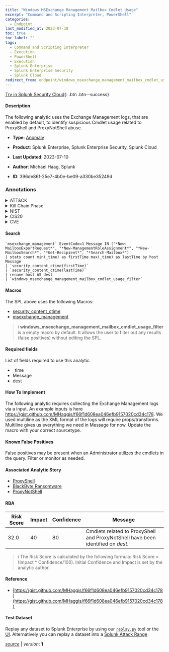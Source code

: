 ```yaml
---
title: "Windows MSExchange Management Mailbox Cmdlet Usage"
excerpt: "Command and Scripting Interpreter, PowerShell"
categories:
  - Endpoint
last_modified_at: 2023-07-10
toc: true
toc_label: ""
tags:
  - Command and Scripting Interpreter
  - Execution
  - PowerShell
  - Execution
  - Splunk Enterprise
  - Splunk Enterprise Security
  - Splunk Cloud
redirect_from: endpoint/windows_msexchange_management_mailbox_cmdlet_usage/
---
```




[Try in Splunk Security Cloud](https://www.splunk.com/en_us/cyber-security.html){: .btn .btn--success}

#### Description

The following analytic uses the Exchange Management logs, that are enabled by default, to identify suspicious Cmdlet usage related to ProxyShell and ProxyNotShell abuse.

- **Type**: [Anomaly](https://github.com/splunk/security_content/wiki/Detection-Analytic-Types)
- **Product**: Splunk Enterprise, Splunk Enterprise Security, Splunk Cloud

- **Last Updated**: 2023-07-10
- **Author**: Michael Haag, Splunk
- **ID**: 396de86f-25e7-4b0e-be09-a330be35249d

### Annotations
<details>
  <summary>ATT&CK</summary>

<div markdown="1">

#### [ATT&CK](https://attack.mitre.org/)

| ID          | Technique   | Tactic         |
| ----------- | ----------- |--------------- |
| [T1059](https://attack.mitre.org/techniques/T1059/) | Command and Scripting Interpreter | Execution |

| [T1059.001](https://attack.mitre.org/techniques/T1059/001/) | PowerShell | Execution |

</div>
</details>


<details>
  <summary>Kill Chain Phase</summary>

<div markdown="1">

* Installation


</div>
</details>


<details>
  <summary>NIST</summary>

<div markdown="1">

* DE.AE



</div>
</details>

<details>
  <summary>CIS20</summary>

<div markdown="1">

* CIS 10



</div>
</details>

<details>
  <summary>CVE</summary>

<div markdown="1">


</div>
</details>


#### Search

```
`msexchange_management` EventCode=1 Message IN ("*New-MailboxExportRequest*", "*New-ManagementRoleAssignment*", "*New-MailboxSearch*", "*Get-Recipient*", "*Search-Mailbox*") 
| stats count min(_time) as firstTime max(_time) as lastTime by host Message 
| `security_content_ctime(firstTime)` 
| `security_content_ctime(lastTime)` 
| rename host AS dest 
| `windows_msexchange_management_mailbox_cmdlet_usage_filter`
```

#### Macros
The SPL above uses the following Macros:
* [security_content_ctime](https://github.com/splunk/security_content/blob/develop/macros/security_content_ctime.yml)
* [msexchange_management](https://github.com/splunk/security_content/blob/develop/macros/msexchange_management.yml)

> :information_source:
> **windows_msexchange_management_mailbox_cmdlet_usage_filter** is a empty macro by default. It allows the user to filter out any results (false positives) without editing the SPL.



#### Required fields
List of fields required to use this analytic.
* _time
* Message
* dest



#### How To Implement
The following analytic requires collecting the Exchange Management logs via a input. An example inputs is here https://gist.github.com/MHaggis/f66f1d608ea046efb9157020cd34c178. We used multiline as the XML format of the logs will require props/transforms. Multiline gives us everything we need in Message for now. Update the macro with your correct sourcetype.
#### Known False Positives
False positives may be present when an Administrator utilizes the cmdlets in the query. Filter or monitor as needed.

#### Associated Analytic Story
* [ProxyShell](/stories/proxyshell)
* [BlackByte Ransomware](/stories/blackbyte_ransomware)
* [ProxyNotShell](/stories/proxynotshell)




#### RBA

| Risk Score  | Impact      | Confidence   | Message      |
| ----------- | ----------- |--------------|--------------|
| 32.0 | 40 | 80 | Cmdlets related to ProxyShell and ProxyNotShell have been identified on $dest$. |


> :information_source:
> The Risk Score is calculated by the following formula: Risk Score = (Impact * Confidence/100). Initial Confidence and Impact is set by the analytic author.


#### Reference

* [https://gist.github.com/MHaggis/f66f1d608ea046efb9157020cd34c178](https://gist.github.com/MHaggis/f66f1d608ea046efb9157020cd34c178)



#### Test Dataset
Replay any dataset to Splunk Enterprise by using our [`replay.py`](https://github.com/splunk/attack_data#using-replaypy) tool or the [UI](https://github.com/splunk/attack_data#using-ui).
Alternatively you can replay a dataset into a [Splunk Attack Range](https://github.com/splunk/attack_range#replay-dumps-into-attack-range-splunk-server)




[*source*](https://github.com/splunk/security_content/tree/develop/detections/endpoint/windows_msexchange_management_mailbox_cmdlet_usage.yml) \| *version*: **1**
